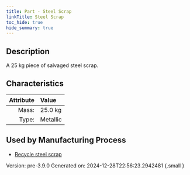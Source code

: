 ```yaml
---
title: Part - Steel Scrap
linkTitle: Steel Scrap
toc_hide: true
hide_summary: true
---
```


## Description
A 25 kg piece of salvaged steel scrap.

## Characteristics

| Attribute      | Value |
|--------:|:------|
|Mass:|25.0 kg|
|Type:|Metallic|


## Used by Manufacturing Process

- [Recycle steel scrap](/docs/definitions/process/recycle-steel-scrap)


Version: pre-3.9.0 Generated on: 2024-12-28T22:56:23.2942481
{.small }

